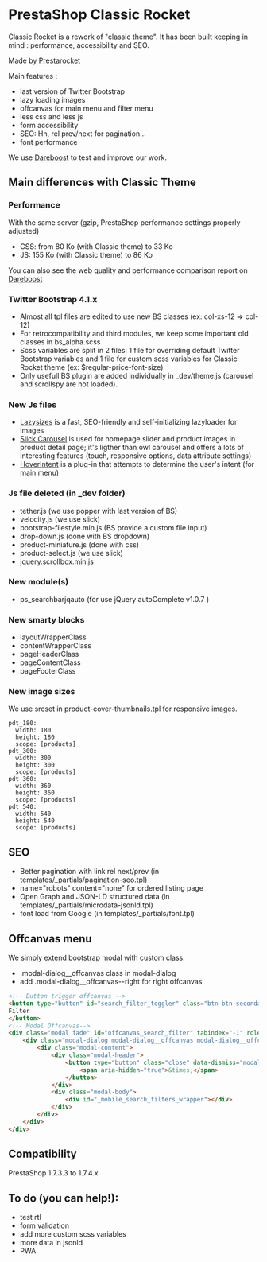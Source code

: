 # PrestaShop Classic Rocket

Classic Rocket is a rework of "classic theme". It has been built keeping in  mind : performance, accessibility and SEO.

Made by [Prestarocket](//www.prestarocket.com/blog/)

Main features :
- last version of Twitter Bootstrap
- lazy loading images
- offcanvas for main menu and filter menu
- less css and less js
- form accessibility
- SEO: Hn, rel prev/next for pagination...
- font performance

We use [Dareboost](https://www.dareboost.com/) to test and improve our work.

## Main differences with Classic Theme
### Performance
With the same server (gzip, PrestaShop performance settings properly adjusted)
- CSS: from 80 Ko (with Classic theme) to 33 Ko
- JS: 155 Ko (with Classic theme) to 86 Ko

You can also see the web quality and performance comparison report on [Dareboost](https://www.dareboost.com/en/comparison/d_5b51dc70e967906045fd3683/d_5b51dc70e967906045fd3684)
### Twitter Bootstrap 4.1.x

- Almost all tpl files are edited to use new BS classes (ex: col-xs-12 => col-12)
- For retrocompatibility and third modules, we keep some important old classes in bs_alpha.scss      
- Scss variables are split in 2 files: 1 file for overriding default Twitter Bootstrap variables and 1 file for custom scss variables for Classic Rocket theme (ex: $regular-price-font-size)
- Only usefull BS plugin are added individually in _dev/theme.js (carousel and scrollspy are not loaded). 


### New Js files
- [Lazysizes](https://github.com/aFarkas/lazysizes) is a fast, SEO-friendly and self-initializing lazyloader for images
- [Slick Carousel](http://kenwheeler.github.io/slick/) is used for homepage slider and product images in product detail page; it's ligther than owl carousel and offers a lots of interesting features (touch, responsive options, data attribute settings)
- [HoverIntent](https://github.com/briancherne/jquery-hoverIntent) is a plug-in that attempts to determine the user's intent (for main menu)


### Js file deleted (in _dev folder)
- tether.js (we use popper with last version of BS)
- velocity.js (we use slick)
- bootstrap-filestyle.min.js (BS provide a custom file input)
- drop-down.js (done with BS dropdown)
- product-miniature.js (done with css)
- product-select.js (we use slick)
- jquery.scrollbox.min.js


### New module(s)
- ps_searchbarjqauto (for use jQuery autoComplete v1.0.7 )
    
### New smarty blocks
- layoutWrapperClass
- contentWrapperClass
- pageHeaderClass
- pageContentClass
- pageFooterClass

### New image sizes
We use srcset in product-cover-thumbnails.tpl for responsive images.

    pdt_180:
      width: 180
      height: 180
      scope: [products]
    pdt_300:
      width: 300
      height: 300
      scope: [products]
    pdt_360:
      width: 360
      height: 360
      scope: [products]
    pdt_540:
      width: 540
      height: 540
      scope: [products]

## SEO
- Better pagination with link rel next/prev (in templates/_partials/pagination-seo.tpl)
- name="robots" content="none" for ordered listing page
- Open Graph and JSON-LD structured data (in templates/_partials/microdata-jsonld.tpl)
- font load from Google (in templates/_partials/font.tpl)

## Offcanvas menu
We simply extend bootstrap modal with custom class:
- .modal-dialog__offcanvas class in modal-dialog
- add .modal-dialog__offcanvas--right for right offcanvas

```html
<!-- Button trigger offcanvas -->
<button type="button" id="search_filter_toggler" class="btn btn-secondary d-md-none" data-target="#offcanvas_search_filter" data-toggle="modal">
Filter
</button>
<!-- Modal Offcanvas-->
<div class="modal fade" id="offcanvas_search_filter" tabindex="-1" role="dialog" data-modal-hide-mobile>
    <div class="modal-dialog modal-dialog__offcanvas modal-dialog__offcanvas--right" role="document">
        <div class="modal-content">
            <div class="modal-header">
                <button type="button" class="close" data-dismiss="modal" aria-label="Close">
                    <span aria-hidden="true">&times;</span>
                </button>
            </div>
            <div class="modal-body">
                <div id="_mobile_search_filters_wrapper"></div>
            </div>
        </div>
    </div>
</div>
```

## Compatibility
PrestaShop 1.7.3.3 to 1.7.4.x

## To do (you can help!):
- test rtl
- form validation
- add more custom scss variables
- more data in jsonld
- PWA



